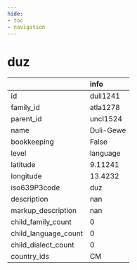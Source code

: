 ```yaml
---
hide:
- toc
- navigation
---
```

# duz
|                      | info      |
|:---------------------|:----------|
| id                   | duli1241  |
| family_id            | atla1278  |
| parent_id            | uncl1524  |
| name                 | Duli-Gewe |
| bookkeeping          | False     |
| level                | language  |
| latitude             | 9.11241   |
| longitude            | 13.4232   |
| iso639P3code         | duz       |
| description          | nan       |
| markup_description   | nan       |
| child_family_count   | 0         |
| child_language_count | 0         |
| child_dialect_count  | 0         |
| country_ids          | CM        |